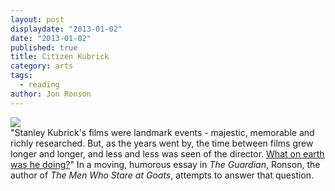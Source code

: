 ```yaml
---
layout: post
displaydate: "2013-01-02"
date: "2013-01-02"
published: true
title: Citizen Kubrick
category: arts
tags: 
  - reading
author: Jon Ronson
---
```


![](http://upload.wikimedia.org/wikipedia/commons/4/46/Kubrick_-_Barry_Lyndon_candid.JPG)<br>
"Stanley Kubrick's films were landmark events - majestic, memorable and richly researched. But, as the years went by, the time between films grew longer and longer, and less and less was seen of the director. <a href="http://www.theguardian.com/film/2004/mar/27/features.weekend">What on earth was he doing?</a>" In a moving, humorous essay in _The Guardian_, Ronson, the author of _The Men Who Stare at Goats_, attempts to answer that question.